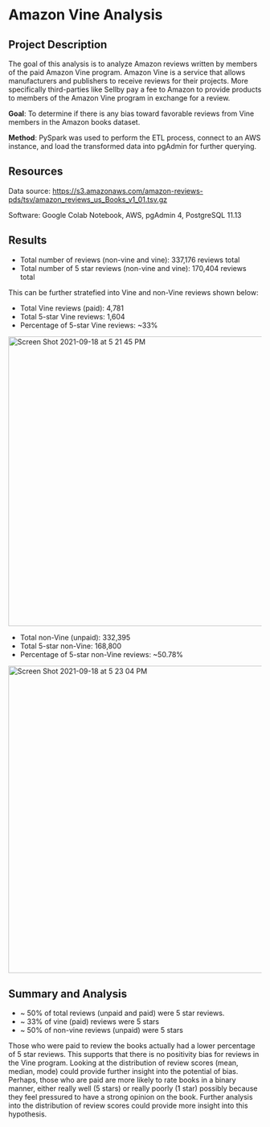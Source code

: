 # Amazon Vine Analysis

## Project Description
The goal of this analysis is to analyze Amazon reviews written by members of the paid Amazon Vine program. Amazon Vine is a service that allows manufacturers and publishers to receive reviews for their projects. More specifically third-parties like Sellby pay a fee to Amazon to provide products to members of the Amazon Vine program in exchange for a review. 

**Goal**: To determine if there is any bias toward favorable reviews from Vine members in the Amazon books dataset. 

**Method**: PySpark was used to perform the ETL process, connect to an AWS instance, and load the transformed data into pgAdmin for further querying. 

## Resources
Data source: https://s3.amazonaws.com/amazon-reviews-pds/tsv/amazon_reviews_us_Books_v1_01.tsv.gz

Software: Google Colab Notebook, AWS, pgAdmin 4, PostgreSQL 11.13

## Results
* Total number of reviews (non-vine and vine): 337,176 reviews total
* Total number of 5 star reviews (non-vine and vine): 170,404 reviews total

This can be further stratefied into Vine and non-Vine reviews shown below: 

* Total Vine reviews (paid): 4,781
* Total 5-star Vine reviews: 1,604
* Percentage of 5-star Vine reviews: ~33%
<img width="576" alt="Screen Shot 2021-09-18 at 5 21 45 PM" src="https://user-images.githubusercontent.com/45336910/133908839-585f4e5c-77f6-4f88-9660-55c90a269de1.png">

* Total non-Vine (unpaid): 332,395
* Total 5-star non-Vine: 168,800
* Percentage of 5-star non-Vine reviews: ~50.78%
<img width="611" alt="Screen Shot 2021-09-18 at 5 23 04 PM" src="https://user-images.githubusercontent.com/45336910/133908869-a1dc13e0-da39-4c05-b963-113402486687.png">

## Summary and Analysis
* ~ 50% of total reviews (unpaid and paid) were 5 star reviews. 
* ~ 33% of vine (paid) reviews were 5 stars
* ~ 50% of non-vine reviews (unpaid) were 5 stars

Those who were paid to review the books actually had a lower percentage of 5 star reviews. This supports that there is no positivity bias for reviews in the Vine program. Looking at the distribution of review scores (mean, median, mode) could provide further insight into the potential of bias. Perhaps, those who are paid are more likely to rate books in a binary manner, either really well (5 stars) or really poorly (1 star) possibly because they feel pressured to have a strong opinion on the book. Further analysis into the distribution of review scores could provide more insight into this hypothesis.
